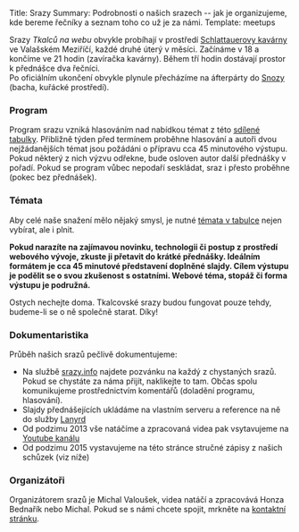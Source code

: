 Title: Srazy
Summary: Podrobnosti o našich srazech -- jak je organizujeme, kde bereme řečníky a seznam toho co už je za námi.
Template: meetups


Srazy *Tkalců na webu* obvykle probíhají v prostředí [Schlattauerovy kavárny][1] ve
Valašském Meziříčí, každé druhé úterý v měsíci. Začínáme v 18 a končíme ve 21
hodin (zavíračka kavárny). Během tří hodin dostávají prostor k přednášce dva
řečníci.  
Po oficiálním ukončení obvykle plynule přecházíme na áfterpárty do [Snozy][2]
(bacha, kuřácké prostředí).

### Program

Program srazu vzniká hlasováním nad nabídkou témat z této [sdílené tabulky][4].
Přibližně týden před termínem proběhne hlasování a autoři dvou nejžádanějších
témat jsou požádáni o přípravu cca 45 minutového výstupu. Pokud některý
z nich výzvu odřekne, bude osloven autor další přednášky v pořadí. Pokud se
program vůbec nepodaří seskládat, sraz i přesto proběhne (pokec bez přednášek).

### Témata

Aby celé naše snažení mělo nějaký smysl, je nutné [témata v tabulce][4]
nejen vybírat, ale i plnit.

**Pokud narazíte na zajímavou novinku, technologii či postup z prostředí webového
vývoje, zkuste ji přetavit do krátké přednášky. Ideálním formátem je cca 45
minutové představení doplněné slajdy. Cílem výstupu je podělit se o svou
zkušenost s ostatními. Webové téma, stopáž či forma výstupu je podružná.**

Ostych nechejte doma. Tkalcovské srazy budou fungovat pouze tehdy, budeme-li se
o ně společně starat. Díky!

### Dokumentaristika

Průběh našich srazů pečlivě dokumentujeme:

* Na službě [srazy.info][6] najdete pozvánku na každý z chystaných srazů. Pokud
  se chystáte za náma přijít, naklikejte to tam. Občas spolu komunikujeme
  prostřednictvím komentářů (doladění programu, hlasování).
* Slajdy přednášejících ukládáme na vlastním serveru a reference na ně 
  do služby [Lanyrd][7]
* Od podzimu 2013 vše natáčíme a zpracovaná videa pak vsytavujeme na
  [Youtube kanálu][8]
* Od podzimu 2015 vystavujeme na této stránce stručné zápisy z našich schůzek (viz níže)

### Organizátoři

Organizátorem srazů je Michal Valoušek, videa natáčí a zpracovává Honza Bednařík
nebo Michal. Pokud se s námi chcete spojit, mrkněte na [kontaktní stránku][3].



[1]: http://mapy.cz/s/lg8O
[2]: http://mapy.cz/s/lg8H
[3]: {filename}/stranky/kontakt.md
[4]: https://docs.google.com/spreadsheets/d/1MasORDSTXk2W2_nQkrEfRowrZZ5do9LYgcuBpgrbB9M/edit?usp=sharing
[5]: https://groups.google.com/forum/#!forum/tkalci
[6]: http://srazy.info/tkalci-na-webu/
[7]: http://lanyrd.com/series/tkalci-na-webu/
[8]: https://www.youtube.com/user/tkalci
